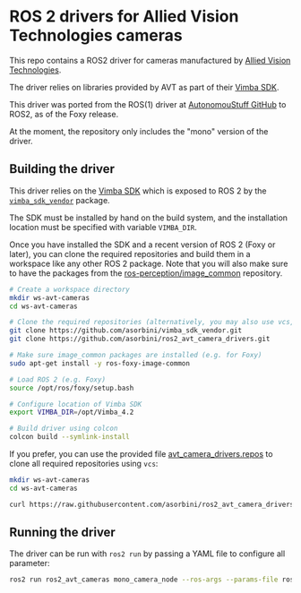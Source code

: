 # ROS 2 drivers for Allied Vision Technologies cameras

This repo contains a ROS2 driver for cameras manufactured by [Allied Vision Technologies](https://www.alliedvision.com).  

The driver relies on libraries provided by AVT as part of their [Vimba SDK](https://www.alliedvision.com/en/products/software.html). 

This driver was ported from the ROS(1) driver at [AutonomouStuff GitHub](https://github.com/astuff/avt_vimba_camera) to ROS2, as of the Foxy release.

At the moment, the repository only includes the "mono" version of the driver.

## Building the driver

This driver relies on the [Vimba SDK](https://www.alliedvision.com/en/products/software.html)
which is exposed to ROS 2 by the [`vimba_sdk_vendor`](https://github.com/asorbini/vimba_sdk_vendor) package.

The SDK must be installed by hand on the build system, and the installation
location must be specified with variable `VIMBA_DIR`.

Once you have installed the SDK and a recent version of ROS 2 (Foxy or later),
you can clone the required repositories and build them in a workspace like
any other ROS 2 package. Note that you will also make sure to have the packages
from the [ros-perception/image_common](https://github.com/ros-perception/image_common)
repository.

```sh
# Create a workspace directory
mkdir ws-avt-cameras
cd ws-avt-cameras

# Clone the required repositories (alternatively, you may also use vcs, see below)
git clone https://github.com/asorbini/vimba_sdk_vendor.git
git clone https://github.com/asorbini/ros2_avt_camera_drivers.git

# Make sure image_common packages are installed (e.g. for Foxy)
sudo apt-get install -y ros-foxy-image-common

# Load ROS 2 (e.g. Foxy)
source /opt/ros/foxy/setup.bash

# Configure location of Vimba SDK
export VIMBA_DIR=/opt/Vimba_4.2

# Build driver using colcon
colcon build --symlink-install
```

If you prefer, you can use the provided file [avt_camera_drivers.repos](avt_camera_drivers.repos)
to clone all required repositories using `vcs`:

```sh
mkdir ws-avt-cameras
cd ws-avt-cameras

curl https://raw.githubusercontent.com/asorbini/ros2_avt_camera_drivers/main/avt_camera_drivers.repos | vcs import .
```

## Running the driver

The driver can be run with `ros2 run` by passing a YAML file to configure all  parameter:

```sh
ros2 run ros2_avt_cameras mono_camera_node --ros-args --params-file ros2_avt_cameras/params/mono_c1.yaml
```
